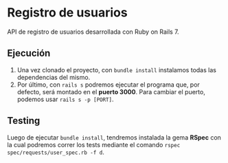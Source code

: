 # Registro de usuarios

API de registro de usuarios desarrollada con Ruby on Rails 7.

## Ejecución

1. Una vez clonado el proyecto, con `bundle install` instalamos todas las dependencias del mismo.
2. Por último, con `rails s` podremos ejecutar el programa que, por defecto, será montado en el **puerto 3000**. Para cambiar el puerto, podemos usar `rails s -p [PORT]`.

## Testing

Luego de ejecutar `bundle install`, tendremos instalada la gema **RSpec** con la cual podremos correr los tests mediante el comando `rspec spec/requests/user_spec.rb -f d`.